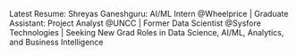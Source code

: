 Latest Resume: Shreyas Ganeshguru: AI/ML Intern @Wheelprice | Graduate Assistant: Project Analyst @UNCC | Former Data Scientist @Sysfore Technologies | Seeking New Grad Roles in Data Science, AI/ML, Analytics, and Business Intelligence
